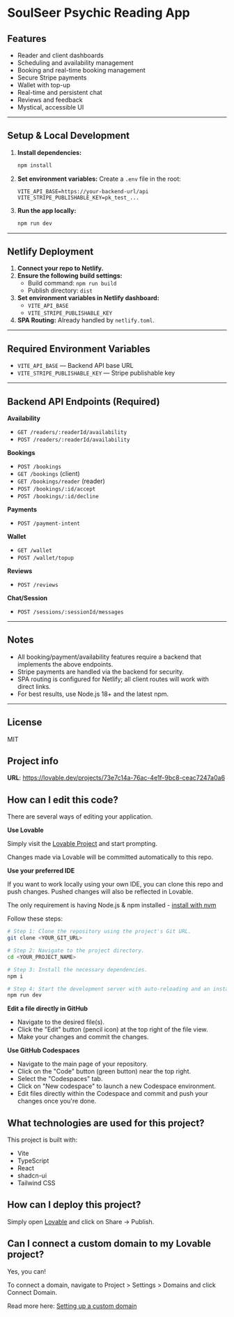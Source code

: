 # SoulSeer Psychic Reading App

## Features
- Reader and client dashboards
- Scheduling and availability management
- Booking and real-time booking management
- Secure Stripe payments
- Wallet with top-up
- Real-time and persistent chat
- Reviews and feedback
- Mystical, accessible UI

---

## Setup & Local Development

1. **Install dependencies:**
   ```bash
   npm install
   ```
2. **Set environment variables:**
   Create a `.env` file in the root:
   ```env
   VITE_API_BASE=https://your-backend-url/api
   VITE_STRIPE_PUBLISHABLE_KEY=pk_test_...
   ```
3. **Run the app locally:**
   ```bash
   npm run dev
   ```

---

## Netlify Deployment

1. **Connect your repo to Netlify.**
2. **Ensure the following build settings:**
   - Build command: `npm run build`
   - Publish directory: `dist`
3. **Set environment variables in Netlify dashboard:**
   - `VITE_API_BASE`
   - `VITE_STRIPE_PUBLISHABLE_KEY`
4. **SPA Routing:** Already handled by `netlify.toml`.

---

## Required Environment Variables
- `VITE_API_BASE` — Backend API base URL
- `VITE_STRIPE_PUBLISHABLE_KEY` — Stripe publishable key

---

## Backend API Endpoints (Required)

**Availability**
- `GET /readers/:readerId/availability`
- `POST /readers/:readerId/availability`

**Bookings**
- `POST /bookings`
- `GET /bookings` (client)
- `GET /bookings/reader` (reader)
- `POST /bookings/:id/accept`
- `POST /bookings/:id/decline`

**Payments**
- `POST /payment-intent`

**Wallet**
- `GET /wallet`
- `POST /wallet/topup`

**Reviews**
- `POST /reviews`

**Chat/Session**
- `POST /sessions/:sessionId/messages`

---

## Notes
- All booking/payment/availability features require a backend that implements the above endpoints.
- Stripe payments are handled via the backend for security.
- SPA routing is configured for Netlify; all client routes will work with direct links.
- For best results, use Node.js 18+ and the latest npm.

---

## License
MIT


## Project info

**URL**: https://lovable.dev/projects/73e7c14a-76ac-4e1f-9bc8-ceac7247a0a6

## How can I edit this code?

There are several ways of editing your application.

**Use Lovable**

Simply visit the [Lovable Project](https://lovable.dev/projects/73e7c14a-76ac-4e1f-9bc8-ceac7247a0a6) and start prompting.

Changes made via Lovable will be committed automatically to this repo.

**Use your preferred IDE**

If you want to work locally using your own IDE, you can clone this repo and push changes. Pushed changes will also be reflected in Lovable.

The only requirement is having Node.js & npm installed - [install with nvm](https://github.com/nvm-sh/nvm#installing-and-updating)

Follow these steps:

```sh
# Step 1: Clone the repository using the project's Git URL.
git clone <YOUR_GIT_URL>

# Step 2: Navigate to the project directory.
cd <YOUR_PROJECT_NAME>

# Step 3: Install the necessary dependencies.
npm i

# Step 4: Start the development server with auto-reloading and an instant preview.
npm run dev
```

**Edit a file directly in GitHub**

- Navigate to the desired file(s).
- Click the "Edit" button (pencil icon) at the top right of the file view.
- Make your changes and commit the changes.

**Use GitHub Codespaces**

- Navigate to the main page of your repository.
- Click on the "Code" button (green button) near the top right.
- Select the "Codespaces" tab.
- Click on "New codespace" to launch a new Codespace environment.
- Edit files directly within the Codespace and commit and push your changes once you're done.

## What technologies are used for this project?

This project is built with:

- Vite
- TypeScript
- React
- shadcn-ui
- Tailwind CSS

## How can I deploy this project?

Simply open [Lovable](https://lovable.dev/projects/73e7c14a-76ac-4e1f-9bc8-ceac7247a0a6) and click on Share -> Publish.

## Can I connect a custom domain to my Lovable project?

Yes, you can!

To connect a domain, navigate to Project > Settings > Domains and click Connect Domain.

Read more here: [Setting up a custom domain](https://docs.lovable.dev/tips-tricks/custom-domain#step-by-step-guide)
